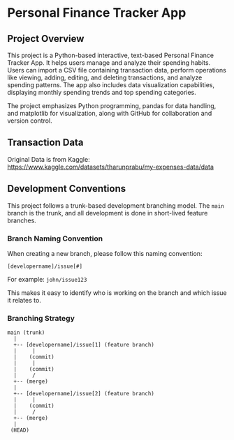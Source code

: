 # Personal Finance Tracker App

## Project Overview

This project is a Python-based interactive, text-based Personal Finance Tracker App. It helps users manage and analyze their spending habits. Users can import a CSV file containing transaction data, perform operations like viewing, adding, editing, and deleting transactions, and analyze spending patterns. The app also includes data visualization capabilities, displaying monthly spending trends and top spending categories.

The project emphasizes Python programming, pandas for data handling, and matplotlib for visualization, along with GitHub for collaboration and version control.

## Transaction Data
Original Data is from Kaggle: https://www.kaggle.com/datasets/tharunprabu/my-expenses-data/data

## Development Conventions

This project follows a trunk-based development branching model. The `main` branch is the trunk, and all development is done in short-lived feature branches.

### Branch Naming Convention

When creating a new branch, please follow this naming convention:

`[developername]/issue[#]`

For example: `john/issue123`

This makes it easy to identify who is working on the branch and which issue it relates to.

### Branching Strategy

```
main (trunk)
  |
  +-- [developername]/issue[1] (feature branch)
  |     |
  |    (commit)
  |     |
  |    (commit)
  |     /
  +-- (merge)
  |
  +-- [developername]/issue[2] (feature branch)
  |     |
  |    (commit)
  |     /
  +-- (merge)
  |
 (HEAD)
```
